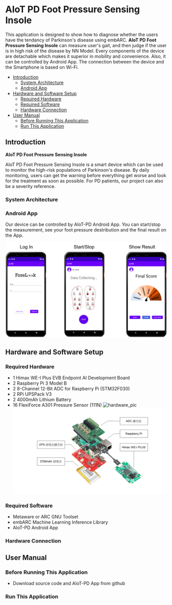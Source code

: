 # AIoT PD Foot Pressure Sensing Insole
This application is designed to show how to diagnose whether the users have the tendancy of Parkinson's disease using embARC. **AIoT PD Foot Pressure Sensing Insole** can measure user's gait, and then judge if the user is in high risk of the disease by NN Model. Every components of the device are detachable which makes it superior in mobility and convenience. Also, it can be controlled by Android App. The connection between the device and the Smartphone is based on Wi-Fi.

* [Introduction](#introduction)
	* [System Architecture](#system-architecture)
	* [Android App](#android-app)
* [Hardware and Software Setup](#hardware-and-software-setup)
	* [Required Hardware](#required-hardware)
	* [Required Software](#required-software)
	* [Hardware Connection](#hardware-connection)
* [User Manual](#user-manual)
	* [Before Running This Application](#before-running-this-application)
	* [Run This Application](#run-this-application)

## Introduction

**AIoT PD Foot Pressure Sensing Insole**

AIoT PD Foot Pressure Sensing Insole is a smart device which can be used to monitor the high-risk populations of Parkinson's disease. By daily monitoring, users can get the warning before everything get worse and look for the treatment as soon as possible. For PD patients, our project can also be a severity reference.


### System Architecture

### Android App
Our device can be controlled by AIoT-PD Android App. You can start/stop the measurement, see your foot pressure destribution and the final result on the App.

![app pic][0]
## Hardware and Software Setup
### Required Hardware
- 1 Himax WE-I Plus EVB Endpoint AI Development Board
- 2 Raspberry Pi 3 Model B
- 2 8-Channel 12-Bit ADC for Raspberry Pi (STM32F030)
- 2 RPi UPSPack V3
- 2 4000mAh Lithium Battery
- 16 FlexiForce A301 Pressure Sensor (111N)
![hardware_pic][1]
![hardware_pic][2]
### Required Software
- Metaware or ARC GNU Toolset
- embARC Machine Learning Inference Library
- AIoT-PD Android App

### Hardware Connection

## User Manual
### Before Running This Application
- Download source code and AIoT-PD App from github
### Run This Application


[0]: doc/screenshots/APP.png	"app_pic" 
[1]: hardware/photo.png	"hardware_pic"
[2]: hardware/Rpi_Himax.jpg	"hardware_pic"

